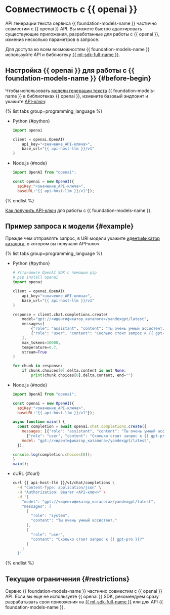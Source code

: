 # Совместимость с {{ openai }}

API генерации текста сервиса {{ foundation-models-name }} частично совместим с {{ openai }} API. Вы можете быстро адаптировать существующие приложения, разработанные для работы с {{ openai }}, изменив несколько параметров в запросе.

Для доступа ко всем возможностям {{ foundation-models-name }} используйте API и библиотеку [{{ ml-sdk-full-name }}](../sdk/index.md).

## Настройка {{ openai }} для работы с {{ foundation-models-name }} {#before-begin}

Чтобы использовать [модели генерации текста](./yandexgpt/models.md) {{ foundation-models-name }} в библиотеках {{ openai }}, измените базовый эндпоинт и укажите [API-ключ](../operations/get-api-key.md):

{% list tabs group=programming_language %}

- Python {#python}

  ```python
  import openai

  client = openai.OpenAI(
      api_key="<значение_API-ключа>",
      base_url="{{ api-host-llm }}/v1"
  )
  ```

- Node.js {#node}

  ```js
  import OpenAI from "openai";

  const openai = new OpenAI({
    apiKey:"<значение_API-ключа>",
    baseURL:"{{ api-host-llm }}/v1"});
  ```

{% endlist %}

[Как получить API-ключ](../operations/get-api-key.md) для работы с {{ foundation-models-name }}. 

## Пример запроса к модели {#example}

Прежде чем отправлять запрос, в URI модели укажите [идентификатор каталога](../../resource-manager/operations/folder/get-id.md), в котором вы получали API-ключ.

{% list tabs group=programming_language %}

- Python {#python}

  ```python
  # Установите OpenAI SDK с помощью pip
  # pip install openai 
  import openai

  client = openai.OpenAI(
      api_key="<значение_API-ключа>",
      base_url="{{ api-host-llm }}/v1"
  )

  response = client.chat.completions.create(
      model="gpt://<идентификатор_каталога>/yandexgpt/latest",
      messages=[
          {"role": "assistant", "content": "Ты очень умный ассистент."},
          {"role": "user", "content": "Сколько стоит запрос к {{ gpt-pro }}?"}
      ],
      max_tokens=10000,
      temperature=0.7,
      stream=True
  )

  for chunk in response:
      if chunk.choices[0].delta.content is not None:
          print(chunk.choices[0].delta.content, end="")
  ```

- Node.js {#node}

  ```js
  import OpenAI from "openai";

  const openai = new OpenAI({
    apiKey:"<значение_API-ключа>",
    baseURL:"{{ api-host-llm }}/v1"});

  async function main() {
    const completion = await openai.chat.completions.create({
      messages: [{"role": "assistant", "content": "Ты очень умный ассистент."},
        {"role": "user", "content": "Сколько стоит запрос к {{ gpt-pro }}?"}],
      model: "gpt://<идентификатор_каталога>/yandexgpt/latest",
    });

  console.log(completion.choices[0]);
  }
  main();
  ```

- cURL {#curl}

  ```bash
  curl {{ api-host-llm }}/v1/chat/completions \
    -H "Content-Type: application/json" \
    -H "Authorization: Bearer <API-ключ>" \
    -d '{
      "model": "gpt://<идентификатор_каталога>/yandexgpt/latest",
      "messages": [
        {
          "role": "system",
          "content": "Ты очень умный ассистент."
        },
        {
          "role": "user",
          "content": "Сколько стоит запрос к {{ gpt-pro }}?"
        }
      ]
    }'
  ```

{% endlist %}


## Текущие ограничения {#restrictions}

Сервис {{ foundation-models-name }} частично совместим с {{ openai }} API. Если вы еще не используете {{ openai }} SDK, рекомендуем сразу разрабатывать свои приложения на [{{ ml-sdk-full-name }}](../sdk/index.md) или для API {{ foundation-models-name }}.
